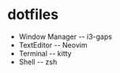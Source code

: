 # dotfiles


* Window Manager -- i3-gaps
* TextEditor -- Neovim
* Terminal -- kitty
* Shell -- zsh

